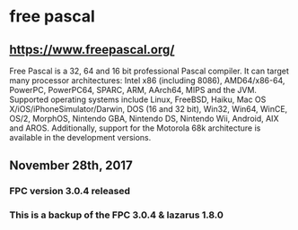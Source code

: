 
# free pascal
## https://www.freepascal.org/

Free Pascal is a 32, 64 and 16 bit professional Pascal compiler. It can target many processor architectures: Intel x86 (including 8086), AMD64/x86-64, PowerPC, PowerPC64, SPARC, ARM, AArch64, MIPS and the JVM. Supported operating systems include Linux, FreeBSD, Haiku, Mac OS X/iOS/iPhoneSimulator/Darwin, DOS (16 and 32 bit), Win32, Win64, WinCE, OS/2, MorphOS, Nintendo GBA, Nintendo DS, Nintendo Wii, Android, AIX and AROS. Additionally, support for the Motorola 68k architecture is available in the development versions.

## November 28th, 2017
### FPC version 3.0.4 released

### This is a backup of the FPC 3.0.4 & lazarus 1.8.0 
